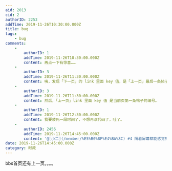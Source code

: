 ```yaml
---
aid: 2013
cid: 2
authorID: 2253
addTime: 2019-11-26T10:30:00.000Z
title: bug
tags:
    - bug
comments:
    -
        authorID: 1
        addTime: 2019-11-26T10:30:00.000Z
        content: 再点一下有惊喜……
    -
        authorID: 3
        addTime: 2019-11-26T11:30:00.000Z
        content: 咦，发现「下一页」的 link 里面 key 值，是「上一页」最后一条帖子的编号。
    -
        authorID: 3
        addTime: 2019-11-26T11:30:00.000Z
        content: 然后，「上一页」link 里面 key 值 是当前页第一条帖子的编号。
    -
        authorID: 1
        addTime: 2019-11-26T12:30:00.000Z
        content: 我要装死一段时间了，不想再改代码了，吐了。
    -
        authorID: 2456
        addTime: 2019-11-26T14:45:00.000Z
        content: '@[小二](/member/%E5%B0%8F%E4%BA%8C) #4 隔着屏幕都能感觉到你的疲乏。'
date: 2019-11-26T14:45:00.000Z
category: 时政
---
```


bbs首页还有上一页。。。。
